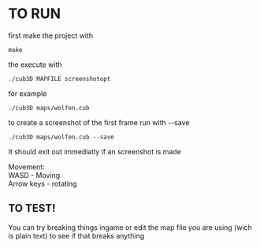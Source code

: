 # TO RUN

first make the project with 
```
make
```

the execute with

```
./cub3D MAPFILE screenshotopt
```

for example

```
./cub3D maps/wolfen.cub
```

to create a screenshot of the first frame run with --save

```
./cub3D maps/wolfen.cub --save
```

It should exit out immediatly if an screenshot is made

Movement: <br/>
WASD - Moving <br/>
Arrow keys - rotating <br/>

## TO TEST!

You can try breaking things ingame or edit the map file you are using (wich is plain text) to see if that breaks anything
